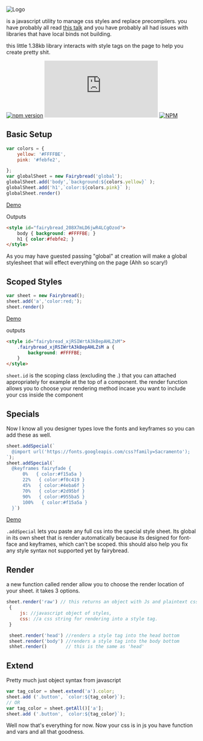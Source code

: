 ![Logo](logo.png)

is a javascript utility to manage css styles and replace precompilers.
you have probably all read [this talk](https://speakerdeck.com/vjeux/react-css-in-js) and you have probably all had issues with libraries that have local binds not building.

this little 1.38kb library interacts with style tags on the page to help you create pretty shit.

[![npm version](https://badge.fury.io/js/fairybread.svg)](https://badge.fury.io/js/fairybread)
![core gzip size](http://img.badgesize.io/https://unpkg.com/fairybread@1.2.0/dist/fairybread.min.js?compression=gzip&label=core%20gzip%20size)
[![NPM](https://nodei.co/npm/fairybread.png?downloads=true&downloadRank=false&stars=true)](https://nodei.co/npm/fairybread/)

## Basic Setup
```js
var colors = {
    yellow: '#FFFFBE',
    pink: '#febfe2',

};
var globalSheet = new Fairybread('global');
globalSheet.add('body',`background:${colors.yellow}` );
globalSheet.add('h1',`color:${colors.pink}` );
globalSheet.render()
```
[Demo](http://codepen.io/stagfoo/pen/xqdWKE)

Outputs
```html
<style id="fairybread_208X7mLD6jwR4LCgOzod">
    body { background: #FFFFBE; }
    h1 { color:#febfe2; }
</style>
```
As you may have guested passing "global" at creation will make a global stylesheet that will effect everything on the page (Ahh so scary!)

## Scoped Styles
```js
var sheet = new Fairybread();
sheet.add('a','color:red;');
sheet.render()
```
[Demo](http://codepen.io/stagfoo/pen/qrmoEr)

outputs
```html
<style id="fairybread_xjRSIWrtA3kBepAHLZsM">
    .fairybread_xjRSIWrtA3kBepAHLZsM a {
        background: #FFFFBE;
    }
</style>
```
`sheet.id` is the scoping class (excluding the .) that you can attached appropriately for example at the top of a component. the render function allows you to choose your rendering method incase you want to include your css inside the component

## Specials
Now I know all you designer types love the fonts and keyframes so you can add these as well.
```js
sheet.addSpecial(`
  @import url('https://fonts.googleapis.com/css?family=Sacramento');
`);
sheet.addSpecial(`
  @keyframes fairyfade {
      0%   { color:#f15a5a }
      22%   { color:#f0c419 }
      45%   { color:#4eba6f }
      70%   { color:#2d95bf }
      90%   { color:#955ba5 }
      100%   { color:#f15a5a }
  }`)
```
[Demo](http://codepen.io/stagfoo/pen/vxmROp)

`.addSpecial` lets you paste any full css into the special style sheet.
Its global in its own sheet that is render automatically because its designed for font-face and keyframes, which can't be scoped. this should also help you fix any style syntax not supported yet by fairybread.

## Render
a new function called render allow you to choose the render location of your sheet. it takes 3 options.

```js
sheet.render('raw') // this returns an object with Js and plaintext css
 {
     js: //javascript object of styles,
     css: //a css string for rendering into a style tag.
 }

 sheet.render('head') //renders a style tag into the head bottom
 sheet.render('body') //renders a style tag into the body bottom
 shhet.render()       // this is the same as 'head'
```
## Extend
Pretty much just object syntax from javascript
```js
var tag_color = sheet.extend('a').color;
sheet.add ('.button', `color:${tag_color}`);
// OR
var tag_color = sheet.getAll()['a'];
sheet.add ('.button', `color:${tag_color}`);
```
Well now that's everything for now. Now your css is in js you have function and vars and all that goodness.
